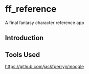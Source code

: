 # ff_reference

A final fantasy character reference app

## Introduction


## Tools Used

https://github.com/jackfperryjr/moogle
